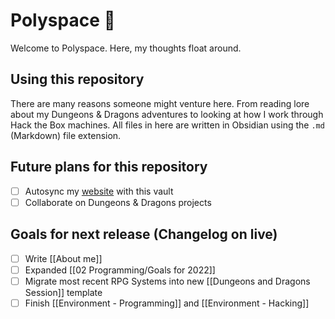 # Polyspace 🚀
Welcome to Polyspace. Here, my thoughts float around.

## Using this repository
There are many reasons someone might venture here. From reading lore about my Dungeons & Dragons adventures to looking at how I work through Hack the Box machines. All files in here are written in Obsidian using the `.md` (Markdown) file extension. 

## Future plans for this repository
- [ ] Autosync my [website](www.kevinpv.com) with this vault
- [ ] Collaborate on Dungeons & Dragons projects

## Goals for next release (Changelog on live)
- [ ] Write [[About me]]
- [ ] Expanded [[02 Programming/Goals for 2022]]
- [ ] Migrate most recent RPG Systems into new [[Dungeons and Dragons Session]] template
- [ ] Finish [[Environment - Programming]] and [[Environment - Hacking]]